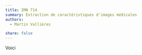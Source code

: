 ```yaml
---
title: IMN 714
summary: Extraction de caractéristiques d'images médicales
authors:
  - Martin Vallières

share: false
---
```


Voici
